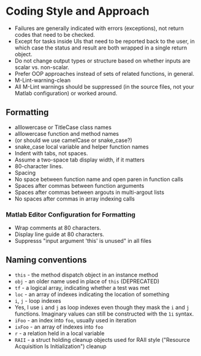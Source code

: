 #  Coding Style and Approach

* Failures are generally indicated with errors (exceptions), not return codes that need to be checked.
 * Except for tasks inside UIs that need to be reported back to the user, in which case the status and result are both wrapped in a single return object.
* Do not change output types or structure based on whether inputs are scalar vs. non-scalar.
* Prefer OOP approaches instead of sets of related functions, in general.
* M-Lint-warning-clean
 * All M-Lint warnings should be suppressed (in the source files, not your Matlab configuration) or worked around.

##  Formatting

* alllowercase or TitleCase class names
* alllowercase function and method names
 * (or should we use camelCase or snake_case?)
* snake_case local variable and helper function names
* Indent with tabs, not spaces.
 * Assume a two-space tab display width, if it matters
* 80-character lines.
* Spacing
 * No space between function name and open paren in function calls
 * Spaces after commas between function arguments
 * Spaces after commas between argouts in multi-argout lists
 * No spaces after commas in array indexing calls

###  Matlab Editor Configuration for Formatting

* Wrap comments at 80 characters.
* Display line guide at 80 characters.
* Suppresss "input argument 'this' is unused" in all files

##  Naming conventions

* `this` - the method dispatch object in an instance method
 * `obj` - an older name used in place of `this` (DEPRECATED)
* `tf` - a logical array, indicating whether a test was met
* `loc` - an array of indexes indicating the location of something
* `i`, `j` - loop indexes
 * Yes, I use `i` and `j` as loop indexes even though they mask the `i` and `j` functions. Imaginary values can still be constructed with the `1i` syntax.
* `iFoo` - an index into `foo`, usually used in iteration
* `ixFoo` - an array of indexes into `foo`
* `r` - a relation held in a local variable
* `RAII` - a struct holding cleanup objects used for RAII style ("Resource Acquisition Is Initialization") cleanup
